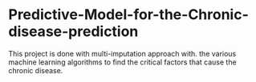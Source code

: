 # Predictive-Model-for-the-Chronic-disease-prediction
This project is done with multi-imputation approach with. the various machine learning algorithms to find the critical factors that cause the chronic disease.
